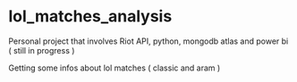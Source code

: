 # lol_matches_analysis

Personal project that involves Riot API, python, mongodb atlas and power bi ( still in progress )

Getting some infos about lol matches ( classic and aram )
